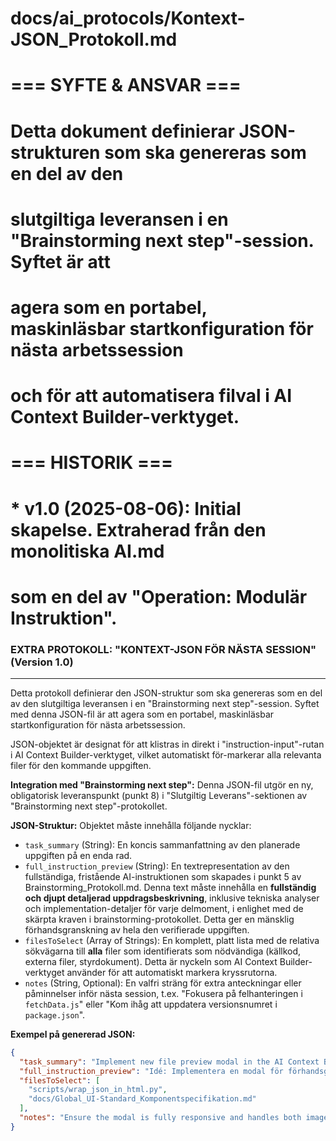 # docs/ai_protocols/Kontext-JSON_Protokoll.md
#
# === SYFTE & ANSVAR ===
# Detta dokument definierar JSON-strukturen som ska genereras som en del av den
# slutgiltiga leveransen i en "Brainstorming next step"-session. Syftet är att
# agera som en portabel, maskinläsbar startkonfiguration för nästa arbetssession
# och för att automatisera filval i AI Context Builder-verktyget.
#
# === HISTORIK ===
# * v1.0 (2025-08-06): Initial skapelse. Extraherad från den monolitiska AI.md
#   som en del av "Operation: Modulär Instruktion".

### EXTRA PROTOKOLL: "KONTEXT-JSON FÖR NÄSTA SESSION" (Version 1.0)
-----------------------------------------------------------------
Detta protokoll definierar den JSON-struktur som ska genereras som en del av den slutgiltiga leveransen i en "Brainstorming next step"-session. Syftet med denna JSON-fil är att agera som en portabel, maskinläsbar startkonfiguration för nästa arbetssession.

JSON-objektet är designat för att klistras in direkt i "instruction-input"-rutan i AI Context Builder-verktyget, vilket automatiskt för-markerar alla relevanta filer för den kommande uppgiften.

**Integration med "Brainstorming next step":**
Denna JSON-fil utgör en ny, obligatorisk leveranspunkt (punkt 8) i "Slutgiltig Leverans"-sektionen av "Brainstorming next step"-protokollet.

**JSON-Struktur:**
Objektet måste innehålla följande nycklar:

*   `task_summary` (String): En koncis sammanfattning av den planerade uppgiften på en enda rad.
*   `full_instruction_preview` (String): En textrepresentation av den fullständiga, fristående AI-instruktionen som skapades i punkt 5 av Brainstorming_Protokoll.md. Denna text måste innehålla en **fullständig och djupt detaljerad uppdragsbeskrivning**, inklusive tekniska analyser och implementation-detaljer för varje delmoment, i enlighet med de skärpta kraven i brainstorming-protokollet. Detta ger en mänsklig förhandsgranskning av hela den verifierade uppgiften.
*   `filesToSelect` (Array of Strings): En komplett, platt lista med de relativa sökvägarna till **alla** filer som identifierats som nödvändiga (källkod, externa filer, styrdokument). Detta är nyckeln som AI Context Builder-verktyget använder för att automatiskt markera kryssrutorna.
*   `notes` (String, Optional): En valfri sträng för extra anteckningar eller påminnelser inför nästa session, t.ex. "Fokusera på felhanteringen i `fetchData.js`" eller "Kom ihåg att uppdatera versionsnumret i `package.json`".

**Exempel på genererad JSON:**

```json
{
  "task_summary": "Implement new file preview modal in the AI Context Builder.",
  "full_instruction_preview": "Idé: Implementera en modal för förhandsgranskning av filer i AI Context Builder. Plan: 1. Uppdatera HTML-strukturen i `wrap_json_in_html.py` med en dold modal-komponent. 2. Skriv JavaScript-logik för att fånga klick på filnamn. 3. Implementera `fetch` för att hämta filinnehåll från GitHub. 4. Visa bild- eller textinnehåll i modalen. 5. Styla modalen enligt UI-standard.",
  "filesToSelect": [
    "scripts/wrap_json_in_html.py",
    "docs/Global_UI-Standard_Komponentspecifikation.md"
  ],
  "notes": "Ensure the modal is fully responsive and handles both image and text files gracefully."
}
